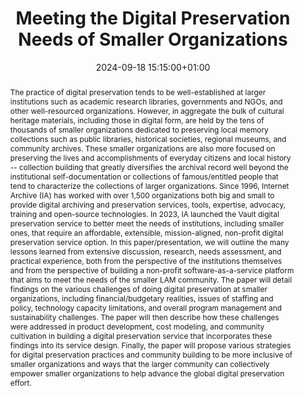 ---
abstract: The practice of digital preservation tends to be well-established at larger
  institutions such as academic research libraries, governments and NGOs, and other
  well-resourced organizations. However, in aggregate the bulk of cultural heritage
  materials, including those in digital form, are held by the tens of thousands of
  smaller organizations dedicated to preserving local memory collections such as public
  libraries, historical societies, regional museums, and community archives. These
  smaller organizations are also more focused on preserving the lives and accomplishments
  of everyday citizens and local history -- collection building that greatly diversifies
  the archival record well beyond the institutional self-documentation or collections
  of famous/entitled people that tend to characterize the collections of larger organizations.
  Since 1996, Internet Archive (IA) has worked with over 1,500 organizations both
  big and small to provide digital archiving and preservation services, tools, expertise,
  advocacy, training and open-source technologies. In 2023, IA launched the Vault
  digital preservation service to better meet the needs of institutions, including
  smaller ones, that require an affordable, extensible, mission-aligned, non-profit
  digital preservation service option. In this paper/presentation, we will outline
  the many lessons learned from extensive discussion, research, needs assessment,
  and practical experience, both from the perspective of the institutions themselves
  and from the perspective of building a non-profit software-as-a-service platform
  that aims to meet the needs of the smaller LAM community. The paper will detail
  findings on the various challenges of doing digital preservation at smaller organizations,
  including financial/budgetary realities, issues of staffing and policy, technology
  capacity limitations, and overall program management and sustainability challenges.
  The paper will then describe how these challenges were addressed in product development,
  cost modeling, and community cultivation in building a digital preservation service
  that incorporates these findings into its service design. Finally, the paper will
  propose various strategies for digital preservation practices and community building
  to be more inclusive of smaller organizations and ways that the larger community
  can collectively empower smaller organizations to help advance the global digital
  preservation effort.
creators:
- Jefferson Bailey
date: 2024-09-18 15:15:00+01:00
document_url: https://zenodo.org/records/13863851/download/pdf
grand_parent: iPRES
institutions: []
keywords:
- information technology for dp
- start 2 preserve
landing_page_url: https://zenodo.org/records/13863851
language: eng
layout: publication
license: Creative Commons Attribution Share-Alike 4.0 (CC-BY-SA-4.0)
notes_url: https://docs.google.com/document/d/16S5qwg42Mjnxe22cdVxZH63tVCVMgs-m92o02THSgC4/edit#heading=h.aar4tupij1po
parent: iPRES 2024
publication_type: lightning talk
size: null
slides_url: https://zenodo.org/records/13863851
source_name: iPRES
stream_url: https://www.archief.vlaanderen.be/archief/records/dossiers/5acb210228ce4315ae650812d056a482329eb83ed2dc42398a51505dc153be81/documents/b208d828f7d0472f91d594fd9a1e7e1068f37cdd5e09419d8e7f69a4eb27e3fb
title: Meeting the Digital Preservation Needs of Smaller Organizations
year: 2024
---